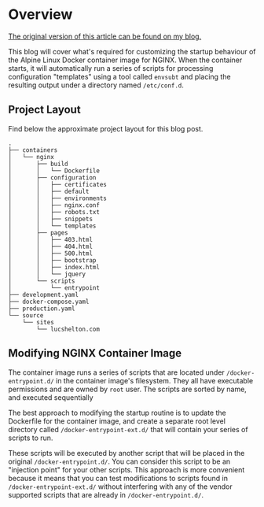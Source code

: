 # Overview

[The original version of this article can be found on my blog.](https://lucshelton.codes/blog)

This blog will cover what's required for customizing the startup behaviour of the Alpine Linux Docker container image for NGINX. When the container starts, it will automatically run a series of scripts for processing configuration "templates" using a tool called `envsubt` and placing the resulting output under a directory named `/etc/conf.d`.

## Project Layout

Find below the approximate project layout for this blog post.


```shell
.
├── containers
│   └── nginx
│       ├── build
│       │   └── Dockerfile
│       ├── configuration
│       │   ├── certificates
│       │   ├── default
│       │   ├── environments
│       │   ├── nginx.conf
│       │   ├── robots.txt
│       │   ├── snippets
│       │   └── templates
│       ├── pages
│       │   ├── 403.html
│       │   ├── 404.html
│       │   ├── 500.html
│       │   ├── bootstrap
│       │   ├── index.html
│       │   └── jquery
│       └── scripts
│           └── entrypoint
├── development.yaml
├── docker-compose.yaml
├── production.yaml
└── source
    └── sites
        └── lucshelton.com
```

## Modifying NGINX Container Image

The container image runs a series of scripts that are located under `/docker-entrypoint.d/` in the container image's filesystem. They all have executable permissions and are owned by `root` user. The scripts are sorted by name, and executed sequentially

The best approach to modifying the startup routine is to update the Dockerfile for the container image, and create a separate root level directory called `/docker-entrypoint-ext.d/` that will contain your series of scripts to run.

These scripts will be executed by another script that will be placed in the original `/docker-entrypoint.d/`. You can consider this script to be an "injection point" for your other scripts. This approach is more convenient because it means that you can test modifications to scripts found in `/docker-entrypoint-ext.d/` without interfering with any of the vendor supported scripts that are already in `/docker-entrypoint.d/`.

```Dockerfile


```